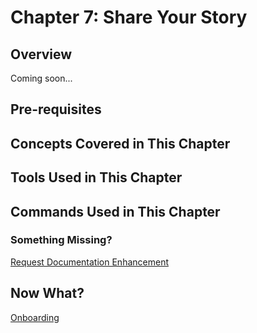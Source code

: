 # Chapter 7: Share Your Story

## Overview

Coming soon...

## Pre-requisites

## Concepts Covered in This Chapter

## Tools Used in This Chapter

## Commands Used in This Chapter

### Something Missing?

<div class="grid-buttons">
    <a class="btn" href="https://forms.gle/2ZMtwUxg1egV8sHT8">Request Documentation Enhancement</a>
</div>

## Now What?

<div class="grid-buttons">
    <a class="btn" href="{{ '/training/building-a-skill/onboarding/' | url }}">Onboarding</a>
</div>